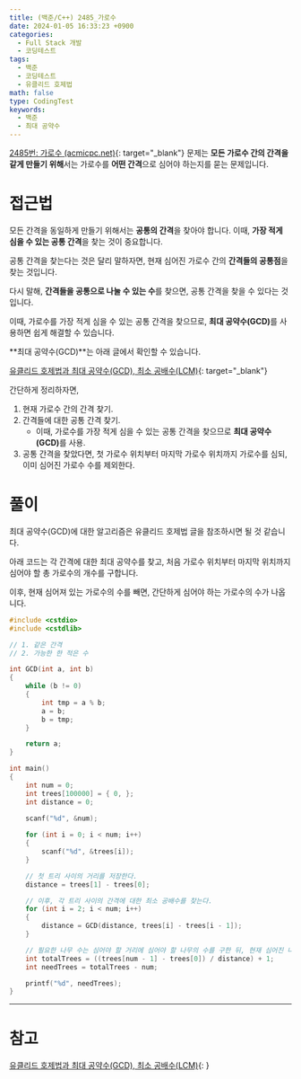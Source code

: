 ```yaml
---
title: (백준/C++) 2485_가로수
date: 2024-01-05 16:33:23 +0900
categories:
  - Full Stack 개발
  - 코딩테스트
tags:
  - 백준
  - 코딩테스트
  - 유클리드 호제법
math: false
type: CodingTest
keywords:
  - 백준
  - 최대 공약수
---
```


[2485번: 가로수 (acmicpc.net)](https://www.acmicpc.net/problem/2485){: target="_blank"} 문제는 **모든 가로수 간의 간격을 같게 만들기 위해**서는 가로수를 <span class="important">**어떤 간격**</span>으로 심어야 하는지를 묻는 문제입니다.

# 접근법

모든 간격을 동일하게 만들기 위해서는 **공통의 간격**을 찾아야 합니다. 이때, **가장 적게 심을 수 있는 공통 간격**을 찾는 것이 중요합니다.

공통 간격을 찾는다는 것은 달리 말하자면, 현재 심어진 가로수 간의 <span class="important">**간격들의 공통점**</span>을 찾는 것입니다.

다시 말해, <span class="font_highlight">**간격들을 공통으로 나눌 수 있는 수**</span>를 찾으면, 공통 간격을 찾을 수 있다는 것입니다.

이때, 가로수를 가장 적게 심을 수 있는 공통 간격을 찾으므로, <span class="keyword">**최대 공약수(GCD)**</span>를 사용하면 쉽게 해결할 수 있습니다.

**최대 공약수(GCD)**는 아래 글에서 확인할 수 있습니다.

[유클리드 호제법과 최대 공약수(GCD), 최소 공배수(LCM)](/posts/%EC%9C%A0%ED%81%B4%EB%A6%AC%EB%93%9C-%ED%98%B8%EC%A0%9C%EB%B2%95%EA%B3%BC-%EC%B5%9C%EB%8C%80-%EA%B3%B5%EC%95%BD%EC%88%98(gcd)%2C-%EC%B5%9C%EC%86%8C-%EA%B3%B5%EB%B0%B0%EC%88%98(lcm)){: target="_blank"}

간단하게 정리하자면,

1. 현재 가로수 간의 간격 찾기.
2. 간격들에 대한 공통 간격 찾기.
   - 이때, 가로수를 가장 적게 심을 수 있는 공통 간격을 찾으므로 <span class="keyword">**최대 공약수(GCD)**</span>를 사용.
3. 공통 간격을 찾았다면, 첫 가로수 위치부터 마지막 가로수 위치까지 가로수를 심되, 이미 심어진 가로수 수를 제외한다.

# 풀이

최대 공약수(GCD)에 대한 알고리즘은 유클리드 호제법 글을 참조하시면 될 것 같습니다.

아래 코드는 각 간격에 대한 최대 공약수를 찾고, 처음 가로수 위치부터 마지막 위치까지 심어야 할 총 가로수의 개수를 구합니다.

이후, 현재 심어져 있는 가로수의 수를 빼면, 간단하게 심어야 하는 가로수의 수가 나옵니다.

```cpp
#include <cstdio>
#include <cstdlib>

// 1. 같은 간격
// 2. 가능한 한 적은 수

int GCD(int a, int b)
{
	while (b != 0)
	{
		int tmp = a % b;
		a = b;
		b = tmp;
	}

	return a;
}

int main()
{
	int num = 0;
	int trees[100000] = { 0, };
	int distance = 0;
	
	scanf("%d", &num);

	for (int i = 0; i < num; i++)
	{
		scanf("%d", &trees[i]);
	}

	// 첫 트리 사이의 거리를 저장한다.
	distance = trees[1] - trees[0];

	// 이후, 각 트리 사이의 간격에 대한 최소 공배수를 찾는다.
	for (int i = 2; i < num; i++)
	{
		distance = GCD(distance, trees[i] - trees[i - 1]);
	}

	// 필요한 나무 수는 심어야 할 거리에 심어야 할 나무의 수를 구한 뒤, 현재 심어진 나무 수를 빼면 된다.
	int totalTrees = ((trees[num - 1] - trees[0]) / distance) + 1;
	int needTrees = totalTrees - num;

	printf("%d", needTrees);
}
```

---

# 참고

[유클리드 호제법과 최대 공약수(GCD), 최소 공배수(LCM)](/posts/%EC%9C%A0%ED%81%B4%EB%A6%AC%EB%93%9C-%ED%98%B8%EC%A0%9C%EB%B2%95%EA%B3%BC-%EC%B5%9C%EB%8C%80-%EA%B3%B5%EC%95%BD%EC%88%98(gcd)%2C-%EC%B5%9C%EC%86%8C-%EA%B3%B5%EB%B0%B0%EC%88%98(lcm)){: }